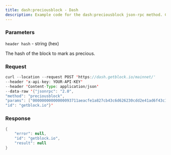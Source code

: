```yaml
---
title: dash:preciousblock - Dash
description: Example code for the dash:preciousblock json-rpc method. Сomplete guide on how to use dash:preciousblock json-rpc in GetBlock.io Web3 documentation.
---
```


### Parameters


`header hash` - string (hex)

The hash of the block to mark as precious.

### Request

``` java
curl --location --request POST 'https://dash.getblock.io/mainnet/' 
--header 'x-api-key: YOUR-API-KEY' 
--header 'Content-Type: application/json' 
--data-raw '{"jsonrpc": "2.0",
"method": "preciousblock",
"params": ["00000000000000093711aeacfe1a827cb43c6d626230cdd2e41ad6f43c1e79d3"],
"id": "getblock.io"}'
```

###  Response

``` java
{
    "error": null,
    "id": "getblock.io",
    "result": null
}
```

